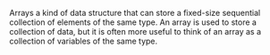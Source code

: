 Arrays a kind of data structure that can store a fixed-size sequential collection of elements of the same type. An array is used to store a collection of data, but it is often more useful to think of an array as a collection of variables of the same type.
